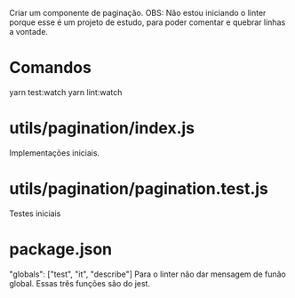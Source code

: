 Criar um componente de paginação.
OBS: Não estou iniciando o linter porque esse é um projeto de estudo,
para poder comentar e quebrar linhas a vontade.


# Comandos
yarn test:watch
yarn lint:watch


# utils/pagination/index.js
Implementações iniciais.

# utils/pagination/pagination.test.js
Testes iniciais

# package.json
"globals": ["test", "it", "describe"]
Para o linter não dar mensagem de funão global.
Essas três funções são do jest.